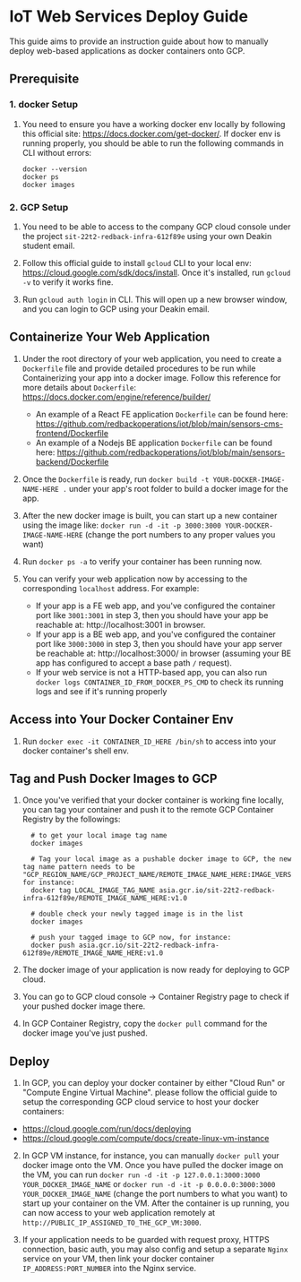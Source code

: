 # IoT Web Services Deploy Guide

This guide aims to provide an instruction guide about how to manually deploy web-based applications as docker containers onto GCP.

## Prerequisite

### 1. docker Setup

1. You need to ensure you have a working docker env locally by following this official site: https://docs.docker.com/get-docker/. If docker env is running properly, you should be able to run the following commands in CLI without errors:

   ```
   docker --version
   docker ps
   docker images
   ```

### 2. GCP Setup

1. You need to be able to access to the company GCP cloud console under the project `sit-22t2-redback-infra-612f89e` using your own Deakin student email.

2. Follow this official guide to install `gcloud` CLI to your local env: https://cloud.google.com/sdk/docs/install. Once it's installed, run `gcloud -v` to verify it works fine.

3. Run `gcloud auth login` in CLI. This will open up a new browser window, and you can login to GCP using your Deakin email.

## Containerize Your Web Application

1. Under the root directory of your web application, you need to create a `Dockerfile` file and provide detailed procedures to be run while Containerizing your app into a docker image. Follow this reference for more details about `Dockerfile`: https://docs.docker.com/engine/reference/builder/

   - An example of a React FE application `Dockerfile` can be found here: https://github.com/redbackoperations/iot/blob/main/sensors-cms-frontend/Dockerfile
   - An example of a Nodejs BE application `Dockerfile` can be found here: https://github.com/redbackoperations/iot/blob/main/sensors-backend/Dockerfile

2. Once the `Dockerfile` is ready, run `docker build -t YOUR-DOCKER-IMAGE-NAME-HERE .` under your app's root folder to build a docker image for the app.

3. After the new docker image is built, you can start up a new container using the image like: `docker run -d -it -p 3000:3000 YOUR-DOCKER-IMAGE-NAME-HERE` (change the port numbers to any proper values you want)

4. Run `docker ps -a` to verify your container has been running now.

5. You can verify your web application now by accessing to the corresponding `localhost` address. For example:

   - If your app is a FE web app, and you've configured the container port like `3001:3001` in step 3, then you should have your app be reachable at: http://localhost:3001 in browser.
   - If your app is a BE web app, and you've configured the container port like `3000:3000` in step 3, then you should have your app server be reachable at: http://localhost:3000/ in browser (assuming your BE app has configured to accept a base path `/` request).
   - If your web service is not a HTTP-based app, you can also run `docker logs CONTAINER_ID_FROM_DOCKER_PS_CMD` to check its running logs and see if it's running properly

## Access into Your Docker Container Env

1. Run `docker exec -it CONTAINER_ID_HERE /bin/sh` to access into your docker container's shell env.

## Tag and Push Docker Images to GCP

1. Once you've verified that your docker container is working fine locally, you can tag your container and push it to the remote GCP Container Registry by the followings:

   ```
     # to get your local image tag name
     docker images

     # Tag your local image as a pushable docker image to GCP, the new tag name pattern needs to be "GCP_REGION_NAME/GCP_PROJECT_NAME/REMOTE_IMAGE_NAME_HERE:IMAGE_VERSION", for instance:
     docker tag LOCAL_IMAGE_TAG_NAME asia.gcr.io/sit-22t2-redback-infra-612f89e/REMOTE_IMAGE_NAME_HERE:v1.0

     # double check your newly tagged image is in the list
     docker images

     # push your tagged image to GCP now, for instance:
     docker push asia.gcr.io/sit-22t2-redback-infra-612f89e/REMOTE_IMAGE_NAME_HERE:v1.0
   ```

2. The docker image of your application is now ready for deploying to GCP cloud.

3. You can go to GCP cloud console -> Container Registry page to check if your pushed docker image there.

4. In GCP Container Registry, copy the `docker pull` command for the docker image you've just pushed.

## Deploy

1. In GCP, you can deploy your docker container by either "Cloud Run" or "Compute Engine Virtual Machine". please follow the official guide to setup the corresponding GCP cloud service to host your docker containers:

- https://cloud.google.com/run/docs/deploying
- https://cloud.google.com/compute/docs/create-linux-vm-instance

2. In GCP VM instance, for instance, you can manually `docker pull` your docker image onto the VM. Once you have pulled the docker image on the VM, you can run `docker run -d -it -p 127.0.0.1:3000:3000 YOUR_DOCKER_IMAGE_NAME` or `docker run -d -it -p 0.0.0.0:3000:3000 YOUR_DOCKER_IMAGE_NAME` (change the port numbers to what you want) to start up your container on the VM. After the container is up running, you can now access to your web application remotely at `http://PUBLIC_IP_ASSIGNED_TO_THE_GCP_VM:3000`.

3. If your application needs to be guarded with request proxy, HTTPS connection, basic auth, you may also config and setup a separate `Nginx` service on your VM, then link your docker container `IP_ADDRESS:PORT_NUMBER` into the Nginx service.
